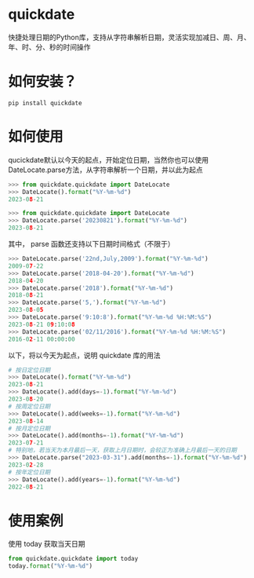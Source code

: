 # quickdate
快捷处理日期的Python库，支持从字符串解析日期，灵活实现加减日、周、月、年、时、分、秒的时间操作

# 如何安装？
```shell
pip install quickdate
```

# 如何使用
qucickdate默认以今天的起点，开始定位日期，当然你也可以使用DateLocate.parse方法，从字符串解析一个日期，并以此为起点
```python
>>> from quickdate.quickdate import DateLocate
>>> DateLocate().format("%Y-%m-%d")
2023-08-21
```

```python
>>> from quickdate.quickdate import DateLocate
>>> DateLocate.parse('20230821').format("%Y-%m-%d")
2023-08-21
```

其中， parse 函数还支持以下日期时间格式（不限于）
```python
>>> DateLocate.parse('22nd,July,2009').format("%Y-%m-%d")
2009-07-22
>>> DateLocate.parse('2018-04-20').format("%Y-%m-%d")
2018-04-20
>>> DateLocate.parse('2018').format("%Y-%m-%d")
2018-08-21
>>> DateLocate.parse('5,').format("%Y-%m-%d")
2023-08-05
>>> DateLocate.parse('9:10:8').format("%Y-%m-%d %H:%M:%S")
2023-08-21 09:10:08
>>> DateLocate.parse('02/11/2016').format("%Y-%m-%d %H:%M:%S")
2016-02-11 00:00:00
```

以下，将以今天为起点，说明 quickdate 库的用法
```python
# 按日定位日期 
>>> DateLocate().format("%Y-%m-%d")
2023-08-21
>>> DateLocate().add(days=-1).format("%Y-%m-%d")
2023-08-20
# 按周定位日期 
>>> DateLocate().add(weeks=-1).format("%Y-%m-%d")
2023-08-14
# 按月定位日期 
>>> DateLocate().add(months=-1).format("%Y-%m-%d")
2023-07-21
# 特别地，若当天为本月最后一天，获取上月日期时，会较正为准确上月最后一天的日期 
>>> DateLocate.parse("2023-03-31").add(months=-1).format("%Y-%m-%d")
2023-02-28
# 按年定位日期 
>>> DateLocate().add(years=-1).format("%Y-%m-%d")
2022-08-21
```

# 使用案例

使用 today 获取当天日期 
```python
from quickdate.quickdate import today
today.format("%Y-%m-%d")
```

